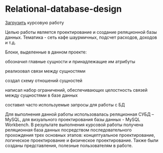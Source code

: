 # Relational-database-design
[Загрузить](https://github.com/MukhtarovTimerlan/Relational-database-design/blob/main/Kursovaya_rabota_MukhtarovTT_AS-20-04.pdf) курсовую работу

Целью работы является проектирование и создание реляционной базы данных. Тематика - сеть кафе шаурмичных, подсчет расходов, доходов и т.д.

Блоки, выделенные в данном проекте:

обозначил главные сущности и принадлежащие им атрибуты

реализовал связи между сущностями

создал схему отношений сущностей

написал набор ограничений, обеспечивающих целостность связей между сущностями в базе данных

составил часто используемые запросы для работы с БД

Для выполнения данной работы использовалась реляционная СУБД – MySQL, для визуального проектирования базы данных - MySQL Workbench.
В результате выполнения курсовой работы получена реляционная база данных посредством последовательного прохождения трех основных этапов: концептуальное проектирование, логическое проектирование и физическое проектирование. Также были созданы представления, полезные пользователям в работе.
